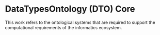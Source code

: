 # DataTypesOntology (DTO) Core

This work refers to the ontological systems that are required to support the computational requirements of the informatics ecosystem. 
